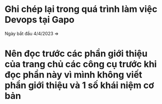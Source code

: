 # Ghi chép lại trong quá trình làm việc Devops tại Gapo
Ngày bắt đầu 4/4/2023 => 
# Nên đọc trước các phần giới thiệu của trang chủ các công cụ trước khi đọc phần này vì mình không viết phần giới thiệu và 1 số khái niệm cơ bản 